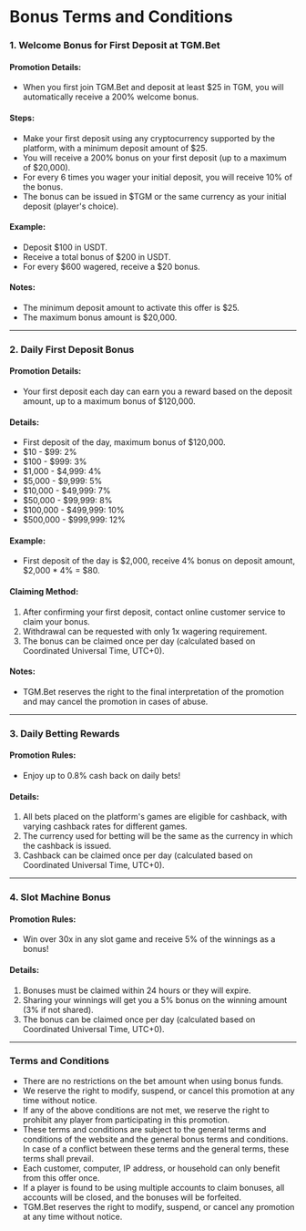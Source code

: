 # Bonus Terms and Conditions

### **1. Welcome Bonus for First Deposit at TGM.Bet**

#### **Promotion Details:**

* When you first join TGM.Bet and deposit at least $25 in TGM, you will automatically receive a 200% welcome bonus.

#### **Steps:**

* Make your first deposit using any cryptocurrency supported by the platform, with a minimum deposit amount of $25.
* You will receive a 200% bonus on your first deposit (up to a maximum of $20,000).
* For every 6 times you wager your initial deposit, you will receive 10% of the bonus.
* The bonus can be issued in $TGM or the same currency as your initial deposit (player's choice).

#### **Example:**

* Deposit $100 in USDT.
* Receive a total bonus of $200 in USDT.
* For every $600 wagered, receive a $20 bonus.

#### **Notes:**

* The minimum deposit amount to activate this offer is $25.
* The maximum bonus amount is $20,000.

***

### **2. Daily First Deposit Bonus**

#### **Promotion Details:**

* Your first deposit each day can earn you a reward based on the deposit amount, up to a maximum bonus of $120,000.

#### **Details:**

* First deposit of the day, maximum bonus of $120,000.
* $10 - $99: 2%
* $100 - $999: 3%
* $1,000 - $4,999: 4%
* $5,000 - $9,999: 5%
* $10,000 - $49,999: 7%
* $50,000 - $99,999: 8%
* $100,000 - $499,999: 10%
* $500,000 - $999,999: 12%

#### **Example:**

* First deposit of the day is $2,000, receive 4% bonus on deposit amount, $2,000 \* 4% = $80.

#### **Claiming Method:**

1. After confirming your first deposit, contact online customer service to claim your bonus.
2. Withdrawal can be requested with only 1x wagering requirement.
3. The bonus can be claimed once per day (calculated based on Coordinated Universal Time, UTC+0).

#### **Notes:**

* TGM.Bet reserves the right to the final interpretation of the promotion and may cancel the promotion in cases of abuse.

***

### **3. Daily Betting Rewards**

#### **Promotion Rules:**

* Enjoy up to 0.8% cash back on daily bets!

#### **Details:**

1. All bets placed on the platform's games are eligible for cashback, with varying cashback rates for different games.
2. The currency used for betting will be the same as the currency in which the cashback is issued.
3. Cashback can be claimed once per day (calculated based on Coordinated Universal Time, UTC+0).

***

### **4. Slot Machine Bonus**

#### **Promotion Rules:**

* Win over 30x in any slot game and receive 5% of the winnings as a bonus!

#### **Details:**

1. Bonuses must be claimed within 24 hours or they will expire.
2. Sharing your winnings will get you a 5% bonus on the winning amount (3% if not shared).
3. The bonus can be claimed once per day (calculated based on Coordinated Universal Time, UTC+0).

***

### Terms and Conditions

* There are no restrictions on the bet amount when using bonus funds.
* We reserve the right to modify, suspend, or cancel this promotion at any time without notice.
* If any of the above conditions are not met, we reserve the right to prohibit any player from participating in this promotion.
* These terms and conditions are subject to the general terms and conditions of the website and the general bonus terms and conditions. In case of a conflict between these terms and the general terms, these terms shall prevail.
* Each customer, computer, IP address, or household can only benefit from this offer once.
* If a player is found to be using multiple accounts to claim bonuses, all accounts will be closed, and the bonuses will be forfeited.
* TGM.Bet reserves the right to modify, suspend, or cancel any promotion at any time without notice.
